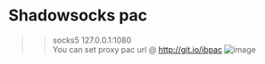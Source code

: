Shadowsocks pac
========
>>socks5 127.0.0.1:1080  
You can set proxy pac url @ http://git.io/ibpac
![image](http://i2.tietuku.com/8851306f7e17a17d.png)

